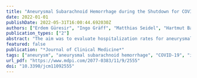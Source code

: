```yaml
---
title: "Aneurysmal Subarachnoid Hemorrhage during the Shutdown for COVID-19"
date: 2022-01-01
publishDate: 2022-05-31T16:00:44.692030Z
authors: ["Erdem Güresir", "Ingo Gräff", "Matthias Seidel", "Hartmut Bauer", "Christoph Coch", "Christian Diepenseifen", "Christian Dohmen", "Susanne Engels", "Alexis Hadjiathanasiou", "Ulrich Heister", "Inge Heyer", "Tim Lampmann", "Sebastian Paus", "Gabor Petzold", "Dieter Pöhlau", "Christian Putensen", "Matthias Schneider", "Patrick Schuss", "Jochen Textor", "Markus Velten", "Johannes Wach", "Thomas Welchowski", "Hartmut Vatter"]
publication_types: ["2"]
abstract: "The aim was to evaluate hospitalization rates for aneurysmal subarachnoid hemorrhage (SAH) within an interdisciplinary multicenter neurovascular network (NVN) during the shutdown for the COVID-19 pandemic along with its modifiable risk factors. In this multicenter study, admission rates for SAH were compared for the period of the shutdown for the COVID-19 pandemic in Germany (calendar weeks (cw) 12 to 16, 2020), the periods before (cw 6–11) and after the shutdown (cw 17–21 and 22–26, 2020), as well as with the corresponding cw in the years 2015–2019. Data on all-cause and pre-hospital mortality within the area of the NVN were retrieved from the Department of Health, and the responsible emergency medical services. Data on known triggers for systemic inflammation, e.g., respiratory viruses and air pollution, were analyzed. Hospitalizations for SAH decreased during the shutdown period to one-tenth within the multicenter NVN. There was a substantial decrease in acute respiratory illness rates, and of air pollution during the shutdown period. The implementation of public health measures, e.g., contact restrictions and increased personal hygiene during the shutdown, might positively influence modifiable risk factors, e.g., systemic inflammation, leading to a decrease in the incidence of SAH."
featured: false
publication: "*Journal of Clinical Medicine*"
tags: ["aneurysm", "aneurysmal subarachnoid hemorrhage", "COVID-19", "inflammation", "neurosurgery", "Poisson regression", "stroke"]
url_pdf: "https://www.mdpi.com/2077-0383/11/9/2555"
doi: "10.3390/jcm11092555"
---
```


